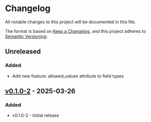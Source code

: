 # Changelog

All notable changes to this project will be documented in this file.

The format is based on [Keep a Changelog](https://keepachangelog.com/en/1.0.0/),
and this project adheres to [Semantic Versioning](https://semver.org/spec/v2.0.0.html).

## Unreleased

### Added

- Add new feature: allowed_values attribute to field types

## [v0.1.0-2](https://github.com/cccaballero/envmodel/releases/tag/v0.1.0-2) - 2025-03-26

### Added

- v0.1.0-2 - Initial release
